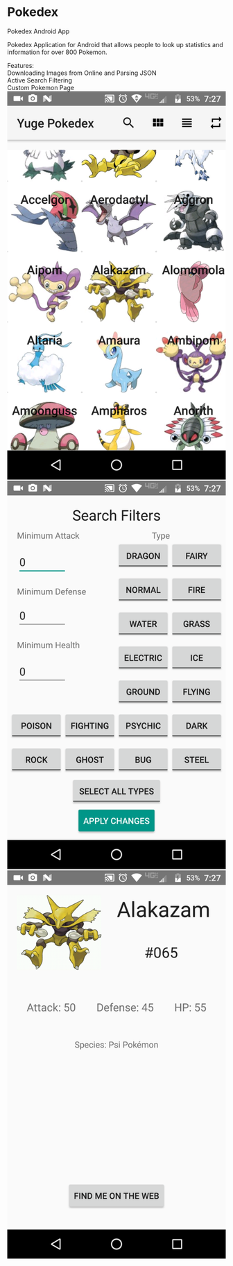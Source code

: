 # Pokedex
Pokedex Android App

Pokedex Application for Android that allows people to look up statistics and information for over 800 Pokemon.

Features:  
Downloading Images from Online and Parsing JSON  
Active Search Filtering  
Custom Pokemon Page  
![Alt text](/2017_03_25_19_27_18.png?raw=true "Screenshot 1")
![Alt text](/2017_03_25_19_27_37.png?raw=true "Screenshot 2")
![Alt text](/2017_03_25_19_27_26.png?raw=true "Screenshot 3")
